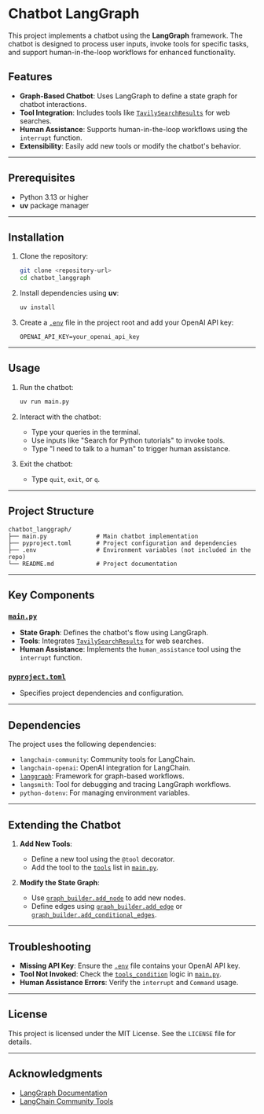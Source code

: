 # Chatbot LangGraph

This project implements a chatbot using the **LangGraph** framework. The chatbot is designed to process user inputs, invoke tools for specific tasks, and support human-in-the-loop workflows for enhanced functionality.

## Features

- **Graph-Based Chatbot**: Uses LangGraph to define a state graph for chatbot interactions.
- **Tool Integration**: Includes tools like [`TavilySearchResults`](.venv/Lib/site-packages/langchain_community/tools/tavily_search/tool.py ) for web searches.
- **Human Assistance**: Supports human-in-the-loop workflows using the `interrupt` function.
- **Extensibility**: Easily add new tools or modify the chatbot's behavior.

---

## Prerequisites

- Python 3.13 or higher
- **uv** package manager

---

## Installation

1. Clone the repository:
   ```bash
   git clone <repository-url>
   cd chatbot_langgraph
   ```

2. Install dependencies using **uv**:
   ```bash
   uv install
   ```

3. Create a [`.env`](.env ) file in the project root and add your OpenAI API key:
   ```
   OPENAI_API_KEY=your_openai_api_key
   ```

---

## Usage

1. Run the chatbot:
   ```bash
   uv run main.py
   ```

2. Interact with the chatbot:
   - Type your queries in the terminal.
   - Use inputs like "Search for Python tutorials" to invoke tools.
   - Type "I need to talk to a human" to trigger human assistance.

3. Exit the chatbot:
   - Type `quit`, `exit`, or `q`.

---

## Project Structure

```
chatbot_langgraph/
├── main.py              # Main chatbot implementation
├── pyproject.toml       # Project configuration and dependencies
├── .env                 # Environment variables (not included in the repo)
└── README.md            # Project documentation
```

---

## Key Components

### [`main.py`](main.py )
- **State Graph**: Defines the chatbot's flow using LangGraph.
- **Tools**: Integrates [`TavilySearchResults`](.venv/Lib/site-packages/langchain_community/tools/tavily_search/tool.py ) for web searches.
- **Human Assistance**: Implements the `human_assistance` tool using the `interrupt` function.

### [`pyproject.toml`](pyproject.toml )
- Specifies project dependencies and configuration.

---

## Dependencies

The project uses the following dependencies:
- `langchain-community`: Community tools for LangChain.
- `langchain-openai`: OpenAI integration for LangChain.
- [`langgraph`](main.py ): Framework for graph-based workflows.
- `langsmith`: Tool for debugging and tracing LangGraph workflows.
- `python-dotenv`: For managing environment variables.

---

## Extending the Chatbot

1. **Add New Tools**:
   - Define a new tool using the `@tool` decorator.
   - Add the tool to the [`tools`](.venv/Lib/site-packages/langchain_community/tools/__init__.py ) list in [`main.py`](main.py ).

2. **Modify the State Graph**:
   - Use [`graph_builder.add_node`](main.py ) to add new nodes.
   - Define edges using [`graph_builder.add_edge`](main.py ) or [`graph_builder.add_conditional_edges`](main.py ).

---

## Troubleshooting

- **Missing API Key**: Ensure the [`.env`](.env ) file contains your OpenAI API key.
- **Tool Not Invoked**: Check the [`tools_condition`](.venv/Lib/site-packages/langgraph/prebuilt/tool_node.py ) logic in [`main.py`](main.py ).
- **Human Assistance Errors**: Verify the `interrupt` and `Command` usage.

---

## License

This project is licensed under the MIT License. See the `LICENSE` file for details.

---

## Acknowledgments

- [LangGraph Documentation](https://langgraph.readthedocs.io/)
- [LangChain Community Tools](https://github.com/langchain-ai/langchain-community)